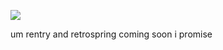 ![](https://komarev.com/ghpvc/?username=ranpos&color=dedede)

um rentry and retrospring coming soon i promise
